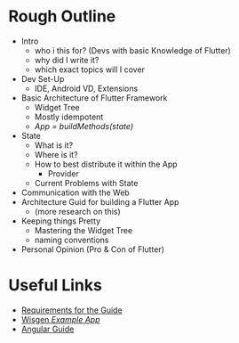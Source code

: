 # Rough Outline
- Intro
    - who i this for? (Devs with basic Knowledge of Flutter)
    - why did I write it?
    - which exact topics will I cover
- Dev Set-Up
    - IDE, Android VD, Extensions
- Basic Architecture of Flutter Framework
    - Widget Tree
    - Mostly idempotent 
    - _App = buildMethods(state)_
- State
    - What is it?
    - Where is it?
    - How to best distribute it within the App
        - Provider
    - Current Problems with State
- Communication with the Web
- Architecture Guid for building a Flutter App 
    - (more research on this)
- Keeping things Pretty
    - Mastering the Widget Tree
    - naming conventions
- Personal Opinion (Pro & Con of Flutter)

# Useful Links
- [Requirements for the Guide](https://docs.google.com/document/d/1vZFV7ZABzNRiGsARKNoY01u4DJifOGtvZ-LmQdFVdoQ/edit?usp=sharing)
- [Wisgen _Example App_](https://github.com/Fasust/wisgen)
- [Angular Guide](https://github.com/devonfw/devon4ng/wiki)